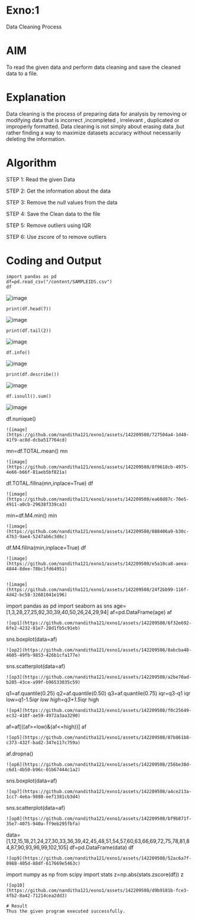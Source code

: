 # Exno:1
Data Cleaning Process

# AIM
To read the given data and perform data cleaning and save the cleaned data to a file.

# Explanation
Data cleaning is the process of preparing data for analysis by removing or modifying data that is incorrect ,incompleted , irrelevant , duplicated or improperly formatted. Data cleaning is not simply about erasing data ,but rather finding a way to maximize datasets accuracy without necessarily deleting the information.

# Algorithm
STEP 1: Read the given Data

STEP 2: Get the information about the data

STEP 3: Remove the null values from the data

STEP 4: Save the Clean data to the file

STEP 5: Remove outliers using IQR

STEP 6: Use zscore of to remove outliers

# Coding and Output
```
import pandas as pd
df=pd.read_csv("/content/SAMPLEIDS.csv")
df
```
![image](https://github.com/nanditha121/exno1/assets/142209508/d0b3136a-8be2-463c-a806-555e77ba084b)

```
print(df.head(7))
```
![image](https://github.com/nanditha121/exno1/assets/142209508/68ac5355-f2da-4c1b-86a7-eb2262cf53c5)

```
print(df.tail(2))
```
![image](https://github.com/nanditha121/exno1/assets/142209508/1bb41619-3058-47c3-84ae-33e65e105a50)

```
df.info()
```
![image](https://github.com/nanditha121/exno1/assets/142209508/06ee54a4-5f69-4688-9d74-57f26a4e9f06)

```
print(df.describe())
```
![image](https://github.com/nanditha121/exno1/assets/142209508/ebe720de-b53c-4b3c-a58d-2f6a743df293)

```
df.isnull().sum()
```
![image](https://github.com/nanditha121/exno1/assets/142209508/75842dfc-1ce9-401c-a40a-243506dc99b4)

df.nunique()
```
![image](https://github.com/nanditha121/exno1/assets/142209508/727504a4-1d40-41f9-ac8d-dcba517764cd)
```
mn=df.TOTAL.mean()
mn
```
![image](https://github.com/nanditha121/exno1/assets/142209508/8f9618cb-4975-4e66-b66f-81aeb5bf821a)

```
df.TOTAL.fillna(mn,inplace=True)
df
```
![image](https://github.com/nanditha121/exno1/assets/142209508/ea68d87c-70e5-4911-a0cb-29638f339ca3)
```
min=df.M4.min()
min
```
![image](https://github.com/nanditha121/exno1/assets/142209508/888406a9-b30c-47b3-9ae4-5247ab6c3d6c)

```
df.M4.fillna(min,inplace=True)
df
```
![image](https://github.com/nanditha121/exno1/assets/142209508/e5a10ca8-aeea-4844-8dee-78bc1fd64951)


![image](https://github.com/nanditha121/exno1/assets/142209508/24f2bb99-116f-4d42-bc58-32681041e196)

```
import pandas as pd
import seaborn as sns
age=[1,3,28,27,25,92,30,39,40,50,26,24,29,94]
af=pd.DataFrame(age)
af
```
![op1](https://github.com/nanditha121/exno1/assets/142209508/6f32e692-6fe2-4232-81e7-28d1fb5c91eb)

```
sns.boxplot(data=af)
```
![op2](https://github.com/nanditha121/exno1/assets/142209508/8abcba48-4605-49fb-9853-426b1cfa177e)

```
sns.scatterplot(data=af)
```
![op3](https://github.com/nanditha121/exno1/assets/142209508/a2be70ad-b285-43ce-a99f-b96533035c59)

```
q1=af.quantile(0.25)
q2=af.quantile(0.50)
q3=af.quantile(0.75)
iqr=q3-q1
iqr
low=q1-1.5*iqr
low
high=q3+1.5*iqr
high
```
![op4](https://github.com/nanditha121/exno1/assets/142209508/f0c25649-ec32-410f-ae59-4972a3aa3290)
```
af=af[((af>=low)&(af<=high))]
af
```
![op5](https://github.com/nanditha121/exno1/assets/142209508/87b861b8-c373-432f-bad2-347e117c759a)
```
af.dropna()
```
![op6](https://github.com/nanditha121/exno1/assets/142209508/256be38d-c6d1-4b50-b96c-01b67444c1a2)
```
sns.boxplot(data=af)
```
![op7](https://github.com/nanditha121/exno1/assets/142209508/a4ce213a-1cc7-4e6a-9888-eef1381cb3d4)

```
sns.scatterplot(data=af)
```
![op8](https://github.com/nanditha121/exno1/assets/142209508/bf9b871f-35e7-4075-940a-ff9eb295fbfa)
```
data=[1,12,15,18,21,24,27,30,33,36,39,42,45,48,51,54,57,60,63,66,69,72,75,78,81,84,87,90,93,96,99,102,105]
df=pd.DataFrame(data)
df
```
![op9](https://github.com/nanditha121/exno1/assets/142209508/52ac6a7f-0988-405d-88df-617669e5463c)
```
import numpy as np
from scipy import stats
z=np.abs(stats.zscore(df))
z
```
![op10](https://github.com/nanditha121/exno1/assets/142209508/d9b9181b-fce3-4fb2-8a42-71214cea2dd3)

# Result
Thus the given program executed successfully.
